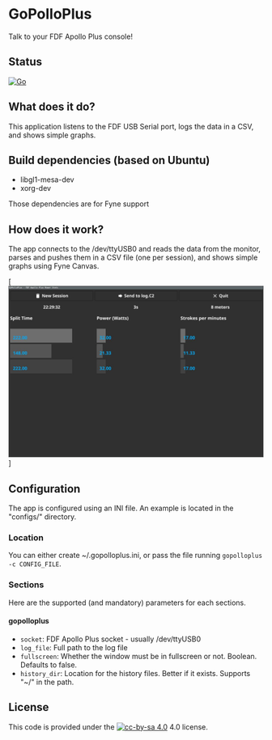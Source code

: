 # GoPolloPlus
Talk to your FDF Apollo Plus console!

## Status
[![Go](https://github.com/cjeanneret/gopolloplus/actions/workflows/go.yml/badge.svg)](https://github.com/cjeanneret/gopolloplus/actions/workflows/go.yml)

## What does it do?
This application listens to the FDF USB Serial port, logs the data in a CSV, and shows simple graphs.

## Build dependencies (based on Ubuntu)
- libgl1-mesa-dev
- xorg-dev

Those dependencies are for Fyne support

## How does it work?
The app connects to the /dev/ttyUSB0 and reads the data from the monitor, parses and pushes
them in a CSV file (one per session), and shows simple graphs using Fyne Canvas.

[![Screenshot](./gopolloplus.jpg)]

## Configuration
The app is configured using an INI file. An example is located in the "configs/" directory.

### Location
You can either create ~/.gopolloplus.ini, or pass the file running ```gopolloplus -c CONFIG_FILE```.

### Sections
Here are the supported (and mandatory) parameters for each sections.

#### gopolloplus
* ```socket```: FDF Apollo Plus socket - usually /dev/ttyUSB0
* ```log_file```: Full path to the log file
* ```fullscreen```: Whether the window must be in fullscreen or not. Boolean. Defaults to false.
* ```history_dir```: Location for the history files. Better if it exists. Supports "~/" in the path.


## License
This code is provided under the [![cc-by-sa 4.0](https://i.creativecommons.org/l/by-sa/4.0/80x15.png)](https://raw.githubusercontent.com/santisoler/cc-licenses/master/LICENSE-CC-BY-SA) 4.0 license.
